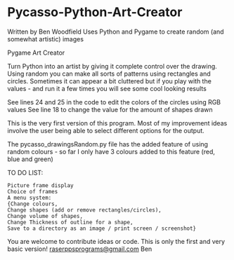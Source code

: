# Pycasso-Python-Art-Creator
Written by Ben Woodfield
Uses Python and Pygame to create random (and somewhat artistic) images

Pygame Art Creator

Turn Python into an artist by giving it complete control over the 
drawing.
Using random you can make all sorts of patterns using rectangles and circles.
Sometimes it can appear a bit cluttered but if you play with the values -
and run it a few times you will see some cool looking results

See lines 24 and 25 in the code to edit the colors of the circles using RGB values
See line 18 to change the value for the amount of shapes drawn


This is the very first version of this program.
Most of my improvement ideas involve the user being able to select
different options for the output.

The pycasso_drawingsRandom.py file has the added feature of using random colours - so far I only have 3 colours added to this feature (red, blue and green)

TO DO LIST:


    Picture frame display
    Choice of frames
    A menu system:
    {Change colours,
    Change shapes (add or remove rectangles/circles),
    Change volume of shapes,
    Change Thickness of outline for a shape,
    Save to a directory as an image / print screen / screenshot}
    



You are welcome to contribute ideas or code. This is only the first and very basic version!
raserppsprograms@gmail.com
Ben
